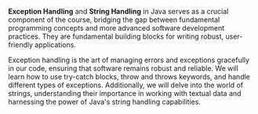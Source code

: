 **Exception Handling** and **String Handling** in Java serves as a crucial component of the course, bridging the gap between fundamental programming concepts and more advanced software development practices. They are fundamental building blocks for writing robust, user-friendly applications.

Exception handling is the art of managing errors and exceptions gracefully in our code, ensuring that software remains robust and reliable. We will learn how to use try-catch blocks, throw and throws keywords, and handle different types of exceptions. Additionally, we will delve into the world of strings, understanding their importance in working with textual data and harnessing the power of Java's string handling capabilities.
